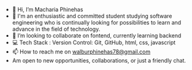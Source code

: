 - 👋 Hi, I’m Macharia Phinehas
- 🌱 I'm an enthusiastic and committed student studying software engineering who is continually looking for possibilities to learn and advance in the field of technology.
- 💞️ I’m looking to collaborate on fontend, currently learning backend
- 💻 Tech Stack : Version Control: Git, GitHub, html, css, javascript
- 📫 How to reach me on walburphinehas78@gmail.com
- Am open to new opportunities, collaborations, or just a friendly chat. 

<!---
MachariaP/MachariaP is a ✨ special ✨ repository because its `README.md` (this file) appears on your GitHub profile.
You can click the Preview link to take a look at your changes.
--->
